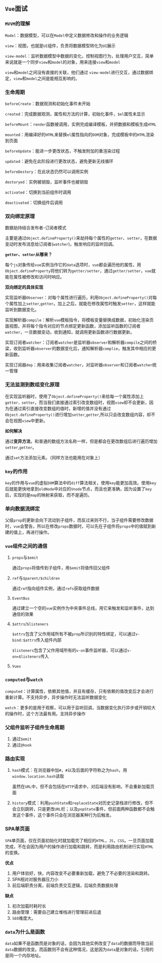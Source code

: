 ## `Vue`面试

### `MVVM`的理解

`Model`：数据模型，可以在`Model`中定义数据修改和操作的业务逻辑

`view`：视图，也就是`UI`组件，负责将数据模型转化为`UI`展示

`view-model`：监听数据模型中数据的变化，控制视图行为，处理用户交互，简单来说就是一个同步`view`和`model`的对象，用来连接`view`和`model`

`view`和`model`之间没有直接的关联，他们通过 `view-model`进行交互，通过数据绑定，`view`和`model`之间是能相互影响的。



### 生命周期

`beforeCreate`：数据观测和初始化事件未开始

`created`：完成数据观测，属性和方法的计算，初始化事件，`$el`属性未显示

`beforeMount`：`render`函数被调用，实例完成编译模板，并把数据和模板生成`HTML`

`mounted`：用编译好的`HTML`来替换`el`属性指向的`DOM`对象，完成模板中的`HTML`渲染到页面

`beforeUpdate`：能进一步更改状态，不触发附加的重渲染过程

`updated`：避免在此阶段进行更改状态，避免更新无线循环

`beforeDestory`：在此状态仍然可以调用实例

`destoryed`：实例被销毁，监听事件也被销毁

`activated`：切换到当前组件时调用

`deactivated`：切换组件后调用



### 双向绑定原理

数据劫持结合发布者-订阅者模式

主要是通过`Object.defineProperty()`来劫持每个属性的`getter`、`setter`，在数据变动时发布消息给订阅者(`watcher`)，触发响应的监听回调。

**`getter`、`setter`从哪来？**

每个`js`对象传给`vue`实例当作它的`data`选项时，`vue`都会遍历他的属性，用`Object.defineProperty`将他们转为`getter/setter`，通过`getter/setter`，`vue`就能在属性被修改和访问时响应。

**双向绑定的具体实现**

实现监听器`Observer`：对每个属性进行遍历，利用`Object.defineProperty()`对每个属性加上`setter`,`getter`。加上之后，就能在修改属性时触发`setter`，这样就能监听到数据变化。

实现解析器`compile`：解析`vue`模板指令，将模板变量替换成数据，初始化渲染页面视图，并将每个指令对应的节点绑定更新函数，添加监听函数的订阅者`watcher`，一旦数据变动，收到通知，就调用更新函数进行数据更新。

实现订阅者`watcher`：订阅者`watcher`是监听器`observer`和解析器`compile`之间的桥梁，收到监听器`observer`的数据变化后，通知解析器`complie`，触发其中相应的更新函数。

实现订阅器`dep`：用来收集订阅者`watcher`，对监听器`observer`和订阅者`watcher`统一管理



### 无法监测到数组变化原理

在实现监听器时，使用了`Object.defineProperty()`来给每一个属性添加上`getter，setter`，而当我们直接通过索引改变数组时，视图`view`却不会更新，因为在通过索引直接改变数组的值时，新增的值并没有通过`Object.defineProperty()`进行增加`setter`,`getter`,所以只会改变数组内容，却不会在视图`view`中更新。

**如何解决**

通过**变异方法**，和普通的数组方法名称一样，但是都会在更改数组后进行遍历增加`setter`,`getter`。

通过`set`方法添加元素。（同样方法也能用在对象上）



### `key`的作用

`key`的作用与`vue`的虚拟`DOM`算法中的`diff`算法相关，使用`key`能更加高效。使用`key`后就能更快地拿到`oldNode`中对应的`Vnode`节点，而且也更准确，因为设置了`key`后，实现的是`map`的映射来获取，而不是遍历。



### 单向数据流绑定

父级`prop`的更新会向下流动到子组件，而反过来则不行，当子组件需要修改数据时，`vue`会警告，所以在修改`props`数据时，可以先在子组件将`props`中的值赋到新建的值上，再进行操作。



### `vue`组件之间的通信

1. `props`与`$emit`

   通过`props`将值传到子组件，用`$emit`将值传回父组件

2. `ref`与`$parent/$children`

   通过`ref`指向组件实例，通过`refs`获取组件数据

3. `EventBus`

   通过建立一个空的`vue`实例作为中央事件总线，用它来触发和监听事件，达到通信的效果

4. `$attrs`/`$listeners`

   `$attrs`包含了父作用域所有不被`prop`所识别的特性绑定，可以通过`v-bind:$attrs`传入组件内部

   `$listeners`包含了父作用域所有的`v-on`事件监听器，可以通过`v-on=$listeners`传入

5. `Vuex`



### `computed`与`watch`

`computed`：计算属性，依赖其他值，并且有缓存，只有依赖的值改变后才会进行重新计算。不支持异步，异步操作时无法监听数据变化

`watch`：更多的是用于观察，可以用于监听回调，当数据变化执行异步或开销较大的操作时，这个方法最有用。支持异步操作



### 父组件监听子组件生命周期

1. 通过`$emit`
2. 通过`@hook`



### 路由实现

1. `hash`模式：在浏览器中加`#`，`#`以及后面的字符称之为`hash`，用`window.location.hash`读取

   虽然在`URL`中，但不会包括在`HTTP`请求中，对后端没有影响，不会重新加载页面

2. `history`模式：利用`pushState`和`replaceState`对历史记录栈进行修改，但不会立刻跳转，只是更改`URL`栏；以及`popState`事件，但前面两种函数都不会触发这个事件，这个事件只会在浏览器某种行为后触发。



### SPA单页面

`SPA`单页面，仅在页面初始化时就加载完了相应的`HTML`，`JS`，`CSS`。一旦页面加载完成，不在会因为用户的操作进行加载和跳转，而是利用路由机制进行实现`HTML`的变换。

**优点**

1. 用户体验好，快，内容改变不必要重新加载，避免了不必要的渲染和跳转。
2. SPA相对对服务器压力小
3. 前后端职责分离，前端负责交互逻辑，后端负责数据处理

**缺点**

1. 初次加载时耗时长
2. 路由管理：需要自己建立堆栈进行管理前进后退
3. `SEO`难度大。



### `data`为什么是函数

`data`如果不是函数而是对象的话，会因为其他实例改变了`data`的数据而导致当前`data`数据的改变。而函数则不会有这种情况，这是因为`data`是对象的话，引用的是同一个内存地址。